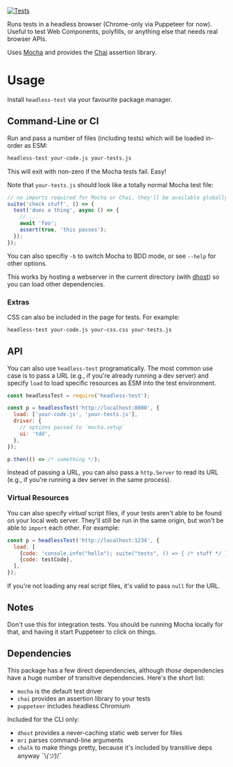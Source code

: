 [![Tests](https://github.com/samthor/headless-test/workflows/Tests/badge.svg)](https://github.com/samthor/headless-test/actions)


Runs tests in a headless browser (Chrome-only via Puppeteer for now).
Useful to test Web Components, polyfills, or anything else that needs real browser APIs.

Uses [Mocha](https://npmjs.com/package/mocha) and provides the [Chai](https://npmjs.com/package/chai) assertion library.

# Usage

Install `headless-test` via your favourite package manager.

## Command-Line or CI

Run and pass a number of files (including tests) which will be loaded in-order as ESM:

```bash
headless-test your-code.js your-tests.js
```

This will exit with non-zero if the Mocha tests fail.
Easy!

Note that `your-tests.js` should look like a totally normal Mocha test file:

```js
// no imports required for Mocha or Chai, they'll be available globally
suite('check stuff', () => {
  test('does a thing', async () => {
    // ...
    await 'foo';
    assert(true, 'this passes');
  });
});
```

You can also specifiy `-b` to switch Mocha to BDD mode, or see `--help` for other options.

This works by hosting a webserver in the current directory (with [dhost](https://npmjs.com/package/dhost)) so you can load other dependencies.

### Extras

CSS can also be included in the page for tests.
For example:

```bash
headless-test your-code.js your-css.css your-tests.js
```

## API

You can also use `headless-test` programatically.
The most common use case is to pass a URL (e.g., if you're already running a dev server) and specify `load` to load specific resources as ESM into the test environment.

```js
const headlessTest = require('headless-test');

const p = headlessTest('http://localhost:8080', {
  load: ['your-code.js', 'your-tests.js'],
  driver: {
    // options passed to `mocha.setup`
    ui: 'tdd',
  },
});

p.then(() => /* something */);
```

Instead of passing a URL, you can also pass a `http.Server` to read its URL (e.g., if you're running a dev server in the same process).

### Virtual Resources

You can also specify _virtual_ script files, if your tests aren't able to be found on your local web server.
They'll still be run in the same origin, but won't be able to `import` each other.
For example:

```js
const p = headlessTest('http://localhost:1234', {
  load: [
    {code: 'console.info("hello"); suite("tests", () => { /* stuff */ });'},
    {code: testCode},
  ],
});
```

If you're not loading any real script files, it's valid to pass `null` for the URL.

## Notes

Don't use this for integration tests.
You should be running Mocha locally for that, and having it start Puppeteer to click on things.

## Dependencies

This package has a few direct dependencies, although _those_ dependencies have a huge number of transitive dependencies.
Here's the short list:

* `mocha` is the default test driver
* `chai` provides an assertion library to your tests
* `puppeteer` includes headless Chromium

Included for the CLI only:

* `dhost` provides a never-caching static web server for files
* `mri` parses command-line arguments
* `chalk` to make things pretty, because it's included by transitive deps anyway ¯‍\‍_‍(‍ツ‍)‍_‍/‍¯
